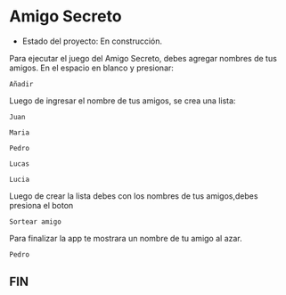 <h1> Amigo Secreto</h1>

- Estado del proyecto: En construcción.

Para ejecutar el juego del Amigo Secreto, debes agregar nombres de tus amigos. 
En el espacio en blanco y presionar:

```Añadir ```

Luego de ingresar el nombre de tus amigos, se crea una lista:

```Juan```

```Maria```

```Pedro```

```Lucas```

```Lucia```

Luego de crear la lista debes con los nombres de tus amigos,debes presiona el boton 

```Sortear amigo```

Para finalizar la app te mostrara un nombre de tu amigo al azar.

 ``` Pedro ```

 <h2> FIN </h2>
